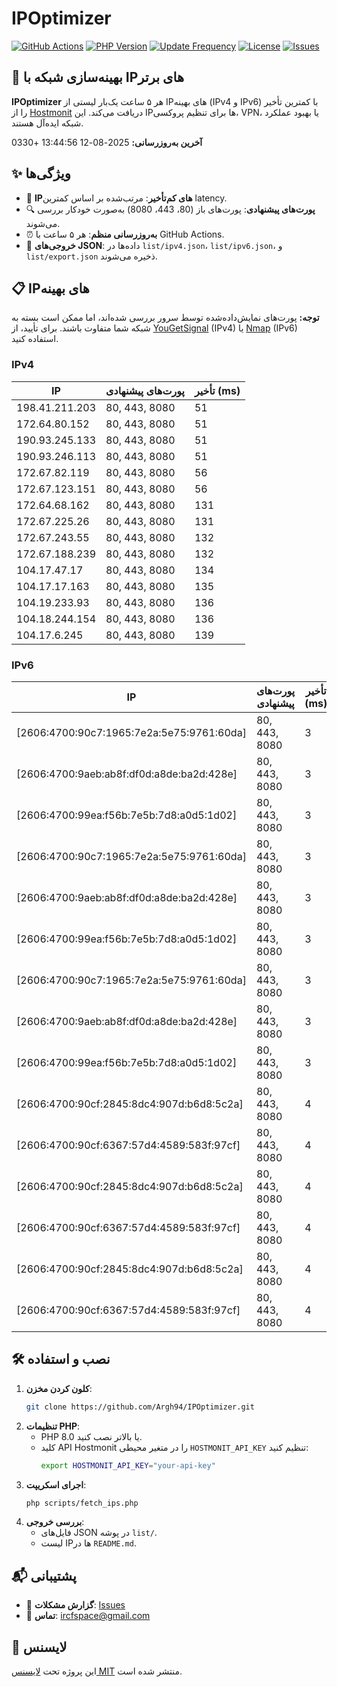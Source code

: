 # IPOptimizer

[![GitHub Actions](https://github.com/Argh94/IPOptimizer/workflows/IPOptimizer/badge.svg)](https://github.com/Argh94/IPOptimizer/actions)
[![PHP Version](https://img.shields.io/badge/PHP-8.0-blue)](https://www.php.net)
[![Update Frequency](https://img.shields.io/badge/Updates-Every%205%20Hours-green)](https://github.com/Argh94/IPOptimizer)
[![License](https://img.shields.io/badge/License-MIT-yellow)](https://opensource.org/licenses/MIT)
[![Issues](https://img.shields.io/github/issues/Argh94/IPOptimizer)](https://github.com/Argh94/IPOptimizer/issues)

## 🚀 بهینه‌سازی شبکه با IPهای برتر

**IPOptimizer** هر ۵ ساعت یک‌بار لیستی از IPهای بهینه (IPv4 و IPv6) با کمترین تأخیر را از [Hostmonit](https://hostmonit.com/) دریافت می‌کند. این IPها برای تنظیم پروکسی، VPN، یا بهبود عملکرد شبکه ایده‌آل هستند.

**آخرین به‌روزرسانی:** 2025-08-12 13:44:56 +0330

## ✨ ویژگی‌ها
- 📡 **IPهای کم‌تأخیر**: مرتب‌شده بر اساس کمترین latency.
- 🔍 **پورت‌های پیشنهادی**: پورت‌های باز (80، 443، 8080) به‌صورت خودکار بررسی می‌شوند.
- ⏰ **به‌روزرسانی منظم**: هر ۵ ساعت با GitHub Actions.
- 📄 **خروجی‌های JSON**: داده‌ها در `list/ipv4.json`، `list/ipv6.json`، و `list/export.json` ذخیره می‌شوند.

## 📋 IPهای بهینه

**توجه:** پورت‌های نمایش‌داده‌شده توسط سرور بررسی شده‌اند، اما ممکن است بسته به شبکه شما متفاوت باشند. برای تأیید، از [YouGetSignal](https://www.yougetsignal.com/tools/open-ports/) (IPv4) یا [Nmap](https://nmap.org/) (IPv6) استفاده کنید.

### IPv4
| IP | پورت‌های پیشنهادی | تأخیر (ms) |
|----|-------------------|------------|
| 198.41.211.203 | 80, 443, 8080 | 51 |
| 172.64.80.152 | 80, 443, 8080 | 51 |
| 190.93.245.133 | 80, 443, 8080 | 51 |
| 190.93.246.113 | 80, 443, 8080 | 51 |
| 172.67.82.119 | 80, 443, 8080 | 56 |
| 172.67.123.151 | 80, 443, 8080 | 56 |
| 172.64.68.162 | 80, 443, 8080 | 131 |
| 172.67.225.26 | 80, 443, 8080 | 131 |
| 172.67.243.55 | 80, 443, 8080 | 132 |
| 172.67.188.239 | 80, 443, 8080 | 132 |
| 104.17.47.17 | 80, 443, 8080 | 134 |
| 104.17.17.163 | 80, 443, 8080 | 135 |
| 104.19.233.93 | 80, 443, 8080 | 136 |
| 104.18.244.154 | 80, 443, 8080 | 136 |
| 104.17.6.245 | 80, 443, 8080 | 139 |

### IPv6
| IP | پورت‌های پیشنهادی | تأخیر (ms) |
|----|-------------------|------------|
| [2606:4700:90c7:1965:7e2a:5e75:9761:60da] | 80, 443, 8080 | 3 |
| [2606:4700:9aeb:ab8f:df0d:a8de:ba2d:428e] | 80, 443, 8080 | 3 |
| [2606:4700:99ea:f56b:7e5b:7d8:a0d5:1d02] | 80, 443, 8080 | 3 |
| [2606:4700:90c7:1965:7e2a:5e75:9761:60da] | 80, 443, 8080 | 3 |
| [2606:4700:9aeb:ab8f:df0d:a8de:ba2d:428e] | 80, 443, 8080 | 3 |
| [2606:4700:99ea:f56b:7e5b:7d8:a0d5:1d02] | 80, 443, 8080 | 3 |
| [2606:4700:90c7:1965:7e2a:5e75:9761:60da] | 80, 443, 8080 | 3 |
| [2606:4700:9aeb:ab8f:df0d:a8de:ba2d:428e] | 80, 443, 8080 | 3 |
| [2606:4700:99ea:f56b:7e5b:7d8:a0d5:1d02] | 80, 443, 8080 | 3 |
| [2606:4700:90cf:2845:8dc4:907d:b6d8:5c2a] | 80, 443, 8080 | 4 |
| [2606:4700:90cf:6367:57d4:4589:583f:97cf] | 80, 443, 8080 | 4 |
| [2606:4700:90cf:2845:8dc4:907d:b6d8:5c2a] | 80, 443, 8080 | 4 |
| [2606:4700:90cf:6367:57d4:4589:583f:97cf] | 80, 443, 8080 | 4 |
| [2606:4700:90cf:2845:8dc4:907d:b6d8:5c2a] | 80, 443, 8080 | 4 |
| [2606:4700:90cf:6367:57d4:4589:583f:97cf] | 80, 443, 8080 | 4 |

## 🛠️ نصب و استفاده
1. **کلون کردن مخزن**:
   ```bash
   git clone https://github.com/Argh94/IPOptimizer.git
   ```
2. **تنظیمات PHP**:
   - PHP 8.0 یا بالاتر نصب کنید.
   - کلید API Hostmonit را در متغیر محیطی `HOSTMONIT_API_KEY` تنظیم کنید:
     ```bash
     export HOSTMONIT_API_KEY="your-api-key"
     ```
3. **اجرای اسکریپت**:
   ```bash
   php scripts/fetch_ips.php
   ```
4. **بررسی خروجی**:
   - فایل‌های JSON در پوشه `list/`.
   - لیست IPها در `README.md`.

## 📬 پشتیبانی
- 🐛 **گزارش مشکلات**: [Issues](https://github.com/Argh94/IPOptimizer/issues)
- 📧 **تماس**: [ircfspace@gmail.com](mailto:ircfspace@gmail.com)

## 📄 لایسنس
این پروژه تحت [لایسنس MIT](https://github.com/Argh94/HandWave/blob/main/LICENCE) منتشر شده است.
